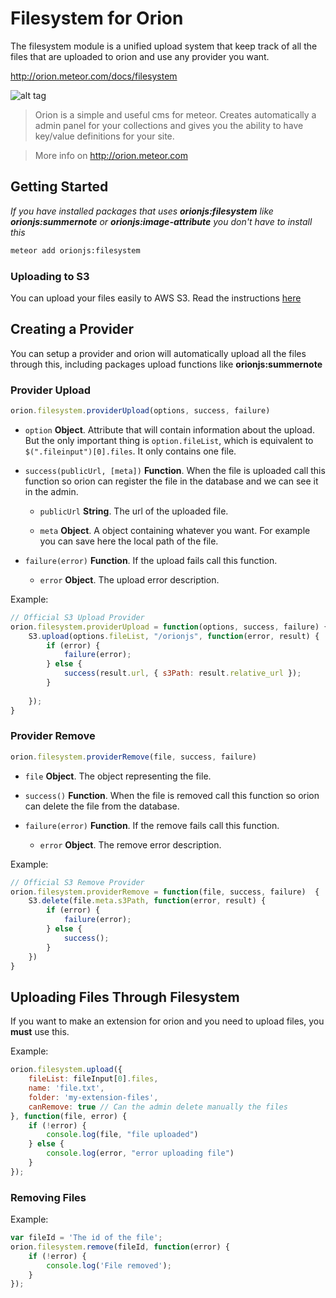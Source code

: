 Filesystem for Orion
====================

The filesystem module is a unified upload system that keep track
of all the files that are uploaded to orion and use any provider
you want.

http://orion.meteor.com/docs/filesystem

![alt tag](http://i.imgur.com/Rl3Mpvi.jpg)

> Orion is a simple and useful cms for meteor. 
Creates automatically a admin panel for 
your collections and gives you the ability 
to have key/value definitions for your site.

> More info on http://orion.meteor.com

## Getting Started

*If you have installed packages that uses **orionjs:filesystem** like 
**orionjs:summernote** or **orionjs:image-attribute** you don't have
to install this*

```sh
meteor add orionjs:filesystem
```

### Uploading to S3 

You can upload your files easily to AWS S3.
Read the instructions [here](https://github.com/orionjs/s3)

## Creating a Provider

You can setup a provider and orion will automatically upload 
all the files through this, including packages upload functions
like **orionjs:summernote**

### Provider Upload

```js
orion.filesystem.providerUpload(options, success, failure)
``` 

- ```option``` **Object**. Attribute that will contain information about the upload.
But the only important thing is ```option.fileList```, which is equivalent
to ```$(".fileinput")[0].files```. It only contains one file.

- ```success(publicUrl, [meta])``` **Function**. When the file is uploaded call this function so orion
can register the file in the database and we can see it in the admin.

	- ```publicUrl``` **String**. The url of the uploaded file.

	- ```meta``` **Object**. A object containing whatever you want. For example 
	you can save here the local path of the file.

- ```failure(error)``` **Function**. If the upload fails call this function.
	
	- ```error``` **Object**. The upload error description.

Example: 

```js
// Official S3 Upload Provider
orion.filesystem.providerUpload = function(options, success, failure) {
	S3.upload(options.fileList, "/orionjs", function(error, result) {
		if (error) {
			failure(error);
		} else {
			success(result.url, { s3Path: result.relative_url });
		}
    	
    });
}
```

### Provider Remove

```js
orion.filesystem.providerRemove(file, success, failure)
``` 

- ```file``` **Object**. The object representing the file.

- ```success()``` **Function**. When the file is removed call this function so orion
can delete the file from the database.

- ```failure(error)``` **Function**. If the remove fails call this function.
	
	- ```error``` **Object**. The remove error description.

Example: 

```js
// Official S3 Remove Provider
orion.filesystem.providerRemove = function(file, success, failure)  {
	S3.delete(file.meta.s3Path, function(error, result) {
		if (error) {
			failure(error);
		} else {
			success();
		}
	})
}
```

## Uploading Files Through Filesystem

If you want to make an extension for orion and
you need to upload files, you **must** use this.

Example:

```js
orion.filesystem.upload({
    fileList: fileInput[0].files, 
    name: 'file.txt', 
    folder: 'my-extension-files', 
    canRemove: true // Can the admin delete manually the files
}, function(file, error) {
    if (!error) {
        console.log(file, "file uploaded")
    } else {
        console.log(error, "error uploading file")
    }
});
```

### Removing Files

Example:

```js
var fileId = 'The id of the file';
orion.filesystem.remove(fileId, function(error) {
	if (!error) {
		console.log('File removed');
	}
});
```
